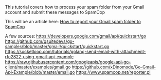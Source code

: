 This tutorial covers how to process your spam folder from your Gmail account and submit these messages to SpamCop

This will be an article here: [How to report your Gmail spam folder to SpamCop](https://techsquad.rocks/blog/how_to_report_your_gmail_spam_folder_to_spamcop/)

A few sources:
https://developers.google.com/gmail/api/quickstart/go
https://github.com/gsuitedevs/go-samples/blob/master/gmail/quickstart/quickstart.go
https://socketloop.com/tutorials/golang-send-email-with-attachment-rfc2822-using-gmail-api-example
https://raw.githubusercontent.com/googleapis/google-api-go-client/master/examples/gmail.go
https://github.com/xDinomode/Go-Gmail-Api-Example/blob/master/email.go
https://www.spamcop.net/reporter.pl
